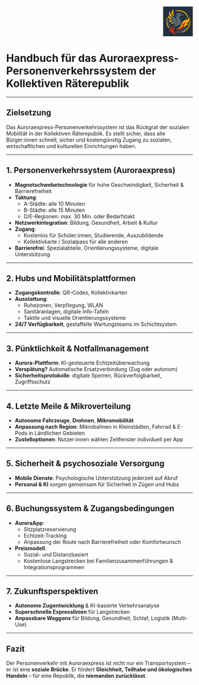<p align="right">
  <img src="./Auroraexpress_Boden_Logo.png" alt="Auroraexpress Logo" height="80">
</p>
<!--
Autor: Fabio Weidner
Version: 1.0
Sektion: Infrastruktur – Auroraexpress
Veröffentlichung: April 2025
-->

# Handbuch für das Auroraexpress-Personenverkehrssystem der Kollektiven Räterepublik

---

## Zielsetzung

Das Auroraexpress-Personenverkehrssystem ist das Rückgrat der sozialen Mobilität in der Kollektiven Räterepublik. Es stellt sicher, dass alle Bürger:innen schnell, sicher und kostengünstig Zugang zu sozialen, wirtschaftlichen und kulturellen Einrichtungen haben.

---

## 1. Personenverkehrssystem (Auroraexpress)

- **Magnetschwebetechnologie** für hohe Geschwindigkeit, Sicherheit & Barrierefreiheit
- **Taktung**:
  - A-Städte: alle 10 Minuten
  - B-Städte: alle 15 Minuten
  - D/E-Regionen: max. 30 Min. oder Bedarfstakt
- **Netzwerkintegration**: Bildung, Gesundheit, Arbeit & Kultur
- **Zugang**:
  - Kostenlos für Schüler:innen, Studierende, Auszubildende
  - Kollektivkarte / Sozialpass für alle anderen
- **Barrierefrei**: Spezialabteile, Orientierungssysteme, digitale Unterstützung

---

## 2. Hubs und Mobilitätsplattformen

- **Zugangskontrolle**: QR-Codes, Kollektivkarten
- **Ausstattung**:
  - Ruhezonen, Verpflegung, WLAN
  - Sanitäranlagen, digitale Info-Tafeln
  - Taktile und visuelle Orientierungssysteme
- **24/7 Verfügbarkeit**, gestaffelte Wartungsteams im Schichtsystem

---

## 3. Pünktlichkeit & Notfallmanagement

- **Aurora-Plattform**: KI-gesteuerte Echtzeitüberwachung
- **Verspätung?** Automatische Ersatzverbindung (Zug oder autonom)
- **Sicherheitsprotokolle**: digitale Sperren, Rückverfolgbarkeit, Zugriffsschutz

---

## 4. Letzte Meile & Mikroverteilung

- **Autonome Fahrzeuge**, **Drohnen**, **Mikromobilität**
- **Anpassung nach Region**: Mikrobahnen in Kleinstädten, Fahrrad & E-Pods in Ländlichen Gebieten
- **Zustelloptionen**: Nutzer:innen wählen Zeitfenster individuell per App

---

## 5. Sicherheit & psychosoziale Versorgung

- **Mobile Dienste**: Psychologische Unterstützung jederzeit auf Abruf
- **Personal & KI** sorgen gemeinsam für Sicherheit in Zügen und Hubs

---

## 6. Buchungssystem & Zugangsbedingungen

- **AuroraApp**:
  - Sitzplatzreservierung
  - Echtzeit-Tracking
  - Anpassung der Route nach Barrierefreiheit oder Komfortwunsch
- **Preismodell**:
  - Sozial- und Distanzbasiert
  - Kostenlose Langstrecken bei Familienzusammenführungen & Integrationsprogrammen

---

## 7. Zukunftsperspektiven

- **Autonome Zugentwicklung** & KI-basierte Verkehrsanalyse
- **Superschnelle Expresslinien** für Langstrecken
- **Anpassbare Waggons** für Bildung, Gesundheit, Schlaf, Logistik (Multi-Use)

---

## Fazit

Der Personenverkehr mit Auroraexpress ist nicht nur ein Transportsystem – er ist eine **soziale Brücke**. Er fördert **Gleichheit, Teilhabe und ökologisches Handeln** – für eine Republik, die **niemanden zurücklässt**.
